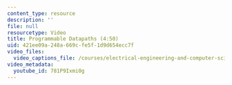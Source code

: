 ```yaml
---
content_type: resource
description: ''
file: null
resourcetype: Video
title: Programmable Datapaths (4:50)
uid: 421ee09a-248a-669c-fe5f-1d9d654ecc7f
video_files:
  video_captions_file: /courses/electrical-engineering-and-computer-science/6-004-computation-structures-spring-2017/c9/c9s2/c9s2v2/programmable-datapaths-4-50-/781P9Ixmi0g.vtt
video_metadata:
  youtube_id: 781P9Ixmi0g
---
```

